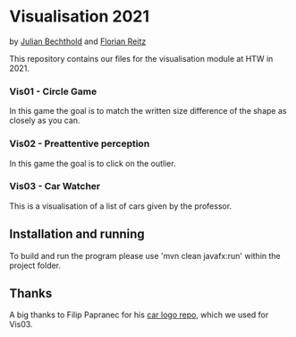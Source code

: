 # Visualisation 2021
by [Julian Bechthold](https://github.com/Huliandos) and [Florian Reitz](https://github.com/troppes)

This repository contains our files for the visualisation module at HTW in 2021.

### Vis01 - Circle Game
In this game the goal is to match the written size difference of the shape as closely as you can.

### Vis02 - Preattentive perception
In this game the goal is to click on the outlier.

### Vis03 - Car Watcher
This is a visualisation of a list of cars given by the professor.

## Installation and running

To build and run the program please use 'mvn clean javafx:run' within the project folder.

## Thanks

A big thanks to Filip Papranec for his [car logo repo](https://github.com/filippofilip95/car-logos-dataset), which we used for Vis03.